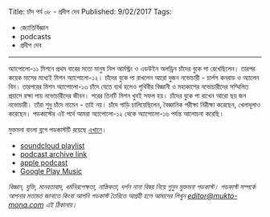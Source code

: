 Title: চাঁদ পর্ব ০৮ - প্রদীপ দেব
Published: 9/02/2017
Tags:
  - জ্যোতির্বিজ্ঞান
  - podcasts
  - প্রদীপ দেব
---
অ্যাপোলো-১১ মিশনে প্রথম বারের মতো মানুষ নিল আর্মস্ট্রং ও এডউইন অলড্রিন চাঁদের বুকে পা রেখেছিলেন। তারপর কয়েক মাসের মধ্যেই মিশন অ্যাপোলো-১২। চাঁদের বুকে পা রাখলেন আরো দুজন নভোচারী - চার্লস কনরাড ও অ্যালেন বিন। তারপরের মিশন অ্যাপোলো-১৩ চাঁদে যেতে ব্যর্থ হলেও পৃথিবীর বিজ্ঞানী ও মহাকাশের নভোচারীদের সম্মিলিত প্রয়াসে রক্ষা পায় নভোচারীদের জীবন। পরের তিনটি মিশন খুবই সফল হয়। চাঁদের বুকে পা রাখেন আরো ছয় জন নভোচারী। তাঁরা শুধু চাঁদে নামেন - তাই নয়। চাঁদে গাড়ি চালিয়েছিলেন, বৈজ্ঞানিক পরীক্ষা নিরীক্ষা করেছেন, খেলাধূলাও করেছেন। পডকাস্টের এই পর্বে আমরা অ্যাপোলো-১২ থেকে অ্যাপোলো-১৬ পর্যন্ত আলোচনা করেছি।

মুক্তমনা বাংলা ব্লগে পডকাস্টটি রয়েছে [এখানে](https://drive.google.com/open?id=1AMPKB9vx6TrL-m3qSMwqSD4lrPWegDIA)।

- [soundcloud playlist](https://soundcloud.com/mukto-mona)
- [podcast archive link](http://web.archive.org/web/20191023151006/http://podcast.mukto-mona.com)
- [apple podcast](https://podcasts.apple.com/us/podcast/id1212085883)
- [Google Play Music](https://play.google.com/music/listen#/ps/Izc4javhi5igs66olhdfex42cxa)

_বিজ্ঞান, যুক্তি, মানবতাবাদ, ধর্মনিরপেক্ষতা, নাস্তিকতা, দর্শন নানা বিষয় নিয়ে শুনুন মুক্তমনা পডকাস্ট। পডকাস্ট সম্পর্কে আপনার মতামত জানাতে কিংবা আপনি পডকাস্ট তৈরিতে আগ্রহী হলে আমাদের লিখুন editor@mukto-mona.com এই ঠিকানায়।_
